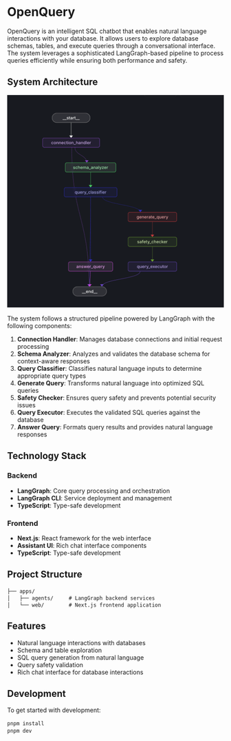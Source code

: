 # OpenQuery

OpenQuery is an intelligent SQL chatbot that enables natural language interactions with your database. It allows users to explore database schemas, tables, and execute queries through a conversational interface. The system leverages a sophisticated LangGraph-based pipeline to process queries efficiently while ensuring both performance and safety.

## System Architecture

![Query Processing Pipeline](graph.png)

The system follows a structured pipeline powered by LangGraph with the following components:

1. **Connection Handler**: Manages database connections and initial request processing
2. **Schema Analyzer**: Analyzes and validates the database schema for context-aware responses
3. **Query Classifier**: Classifies natural language inputs to determine appropriate query types
4. **Generate Query**: Transforms natural language into optimized SQL queries
5. **Safety Checker**: Ensures query safety and prevents potential security issues
6. **Query Executor**: Executes the validated SQL queries against the database
7. **Answer Query**: Formats query results and provides natural language responses

## Technology Stack

### Backend
- **LangGraph**: Core query processing and orchestration
- **LangGraph CLI**: Service deployment and management
- **TypeScript**: Type-safe development

### Frontend
- **Next.js**: React framework for the web interface
- **Assistant UI**: Rich chat interface components
- **TypeScript**: Type-safe development

## Project Structure

```
├── apps/
│   ├── agents/     # LangGraph backend services
│   └── web/        # Next.js frontend application
```

## Features

- Natural language interactions with databases
- Schema and table exploration
- SQL query generation from natural language
- Query safety validation
- Rich chat interface for database interactions

## Development

To get started with development:

```bash
pnpm install
pnpm dev
```

